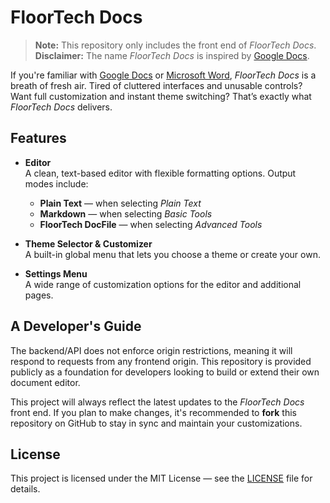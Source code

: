 # FloorTech Docs

> **Note:** This repository only includes the front end of *FloorTech Docs*.  
> **Disclaimer:** The name *FloorTech Docs* is inspired by [Google Docs](https://docs.google.com/).

If you're familiar with [Google Docs](https://docs.google.com/) or [Microsoft Word](https://word.cloud.microsoft/), *FloorTech Docs* is a breath of fresh air. Tired of cluttered interfaces and unusable controls? Want full customization and instant theme switching? That’s exactly what *FloorTech Docs* delivers.

## Features

- **Editor**  
  A clean, text-based editor with flexible formatting options. Output modes include:
  - **Plain Text** — when selecting *Plain Text*
  - **Markdown** — when selecting *Basic Tools*
  - **FloorTech DocFile** — when selecting *Advanced Tools*

- **Theme Selector & Customizer**  
  A built-in global menu that lets you choose a theme or create your own.

- **Settings Menu**  
  A wide range of customization options for the editor and additional pages.

## A Developer's Guide

The backend/API does not enforce origin restrictions, meaning it will respond to requests from any frontend origin. This repository is provided publicly as a foundation for developers looking to build or extend their own document editor.

This project will always reflect the latest updates to the *FloorTech Docs* front end. If you plan to make changes, it's recommended to **fork** this repository on GitHub to stay in sync and maintain your customizations.

## License

This project is licensed under the MIT License — see the [LICENSE](./LICENSE.md) file for details.
